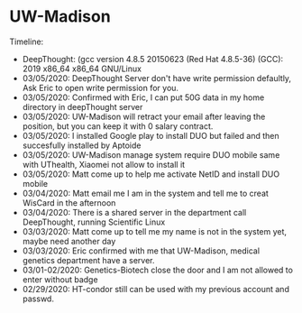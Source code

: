 # UW-Madison

Timeline:
* DeepThought: (gcc version 4.8.5 20150623 (Red Hat 4.8.5-36) (GCC): 2019 x86_64 x86_64 GNU/Linux
* 03/05/2020: DeepThought Server don't have write permission defaultly, Ask Eric to open write permission for you.
* 03/05/2020: Confirmed with Eric, I can put 50G data in my home directory in deepThought server
* 03/05/2020: UW-Madison will retract your email after leaving the position, but you can keep it with 0 salary contract.
* 03/05/2020: I installed Google play to install DUO but failed and then succesfully installed by Aptoide
* 03/05/2020: UW-Madison manage system require DUO mobile same with UThealth, Xiaomei not allow to install it
* 03/05/2020: Matt come up to help me activate NetID and install DUO mobile
* 03/04/2020: Matt email me I am in the system and tell me to creat WisCard in the afternoon
* 03/04/2020: There is a shared server in the department call DeepThought, running Scientific Linux
* 03/03/2020: Matt come up to tell me my name is not in the system yet, maybe need another day
* 03/03/2020: Eric confirmed with me that UW-Madison, medical genetics department have a server.
* 03/01-02/2020: Genetics-Biotech close the door and I am not allowed to enter without badge
* 02/29/2020: HT-condor still can be used with my previous account and passwd. 
